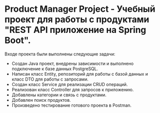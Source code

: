# Product Manager Project - Учебный проект для работы с продуктами "REST API приложение на Spring Boot". 
Входе проекта были выполнены следующие задачи:
* Создан Java проект, внедрены зависимости и выполнено подключение к базе данных PostgreSQL.
* Написан класс Entity, репозиторий для работы с базой данных и класс DTO для работы с запросами.
* Создан класс Service для реализации CRUD операций.
* Реализован класс Controller для запросов к приложению.
* Добавлены категории и связь с продуктами.
* Добавлен поиск продуктов.
* Произведено тестирование готового проекта в Postman.
